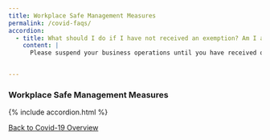 ```yaml
---
title: Workplace Safe Management Measures
permalink: /covid-faqs/
accordion:
  - title: What should I do if I have not received an exemption? Am I allowed to continue running my business?
    content: |
      Please suspend your business operations until you have received official approval of your exemption application via email.


---
```


### Workplace Safe Management Measures

{% include accordion.html %}

[Back to Covid-19 Overview](/covid/)

